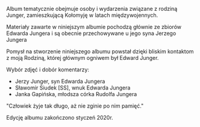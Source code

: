 Album tematycznie obejmuje osoby i wydarzenia związane z rodziną Junger, zamieszkującą Kołomyję w latach międzywojennych.

Materiały zawarte w niniejszym albumie pochodzą głównie ze zbiorów Edwarda Jungera i są obecnie przechowywane u jego syna Jerzego Jungera

Pomysł na stworzenie niniejszego albumu powstał dzięki bliskim kontaktom z moją Rodziną, której głównym ogniwem był Edward Junger.

Wybór zdjęć i dobór komentarzy:

- Jerzy Junger, syn Edwarda Jungera
- Sławomir Siudek [SS], wnuk Edwarda Jungera
- Janka Gapińska, młodsza córka Rudolfa Jungera

"Człowiek żyje tak długo, aż nie zginie po nim pamięć."

Edycję albumu zakończono styczeń 2020r.
